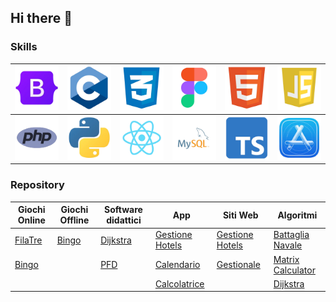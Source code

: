 ## Hi there 👋

### Skills

| <img src="https://github.com/vittorioPiotti/vittorioPiotti/blob/main/imgs/bootstrap.png" width="70"> | <img src="https://github.com/vittorioPiotti/vittorioPiotti/blob/main/imgs/c.png" width="70"> | <img src="https://github.com/vittorioPiotti/vittorioPiotti/blob/main/imgs/css.png" width="70"> | <img src="https://github.com/vittorioPiotti/vittorioPiotti/blob/main/imgs/figma.png" width="70"> | <img src="https://github.com/vittorioPiotti/vittorioPiotti/blob/main/imgs/html.png" width="70"> | <img src="https://github.com/vittorioPiotti/vittorioPiotti/blob/main/imgs/js.png" width="70"> |
|-------------|-------------|-------------|-------------|-------------|-------------|
| <img src="https://github.com/vittorioPiotti/vittorioPiotti/blob/main/imgs/php.png" width="70"> | <img src="https://github.com/vittorioPiotti/vittorioPiotti/blob/main/imgs/py.png" width="70"> | <img src="https://github.com/vittorioPiotti/vittorioPiotti/blob/main/imgs/react.png" width="70"> | <img src="https://github.com/vittorioPiotti/vittorioPiotti/blob/main/imgs/sql.png" width="70"> | <img src="https://github.com/vittorioPiotti/vittorioPiotti/blob/main/imgs/ts.png" width="70"> | <img src="https://github.com/vittorioPiotti/vittorioPiotti/blob/main/imgs/xcode.png" width="70"> |


### Repository

| Giochi Online                                                                                      | Giochi Offline                                                                            | Software didattici                                                                       | App                                                                                              | Siti Web                                                                                          | Algoritmi                                                                                     |
|----------------------------------------------------------------------------------------------------|------------------------------------------------------------------------------------------|------------------------------------------------------------------------------------------|--------------------------------------------------------------------------------------------------|---------------------------------------------------------------------------------------------------|--------------------------------------------------------------------------------------------------|
| [FilaTre](https://github.com/vittorioPiotti/FilaTre-Online)                                 | [Bingo](https://github.com/vittorioPiotti/Bingo-Bootstrap)                        | [Dijkstra](https://github.com/vittorioPiotti/Dijkstra-Bootstrap)                  | [Gestione Hotels](https://github.com/vittorioPiotti/Gestione-Hotel-App)                      | [Gestione Hotels](https://github.com/vittorioPiotti/Gestione-Hotel-PHP)                      | [Battaglia Navale](https://github.com/vittorioPiotti/Battaglia-Navale-C)                       |
| [Bingo](https://github.com/vittorioPiotti/Bingo-Online-Bootstrap/tree/main)                |                                                                                          | [PFD](https://github.com/vittorioPiotti/Primary-Flight-Display)       | [Calendario](https://github.com/vittorioPiotti?tab=repositories)                                 | [Gestionale](https://github.com/vittorioPiotti/Gestionale)                                        | [Matrix Calculator](https://github.com/vittorioPiotti/Matrix-Calculator-C)                |
|                                                                                                    |                                                                                          |                                                                                          | [Calcolatrice](https://github.com/vittorioPiotti/Calcolatrice-React-Native)                      |                                                                                                   | [Dijkstra](https://github.com/vittorioPiotti?tab=repositories)                  |


